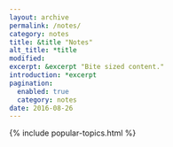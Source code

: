 ```yaml
---
layout: archive
permalink: /notes/
category: notes
title: &title "Notes"
alt_title: *title
modified:
excerpt: &excerpt "Bite sized content."
introduction: *excerpt
pagination: 
  enabled: true
  category: notes
date: 2016-08-26
---
```


{% include popular-topics.html %}
